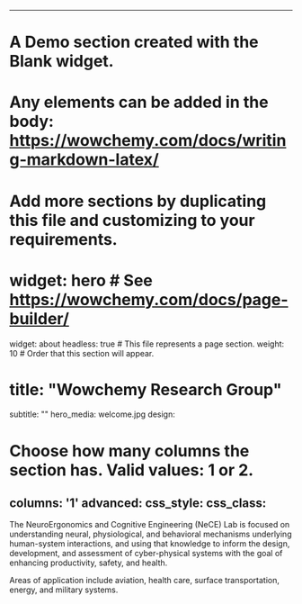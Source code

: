 
---
# A Demo section created with the Blank widget.
# Any elements can be added in the body: https://wowchemy.com/docs/writing-markdown-latex/
# Add more sections by duplicating this file and customizing to your requirements.

# widget: hero  # See https://wowchemy.com/docs/page-builder/
widget: about 
headless: true  # This file represents a page section.
weight: 10  # Order that this section will appear.
# title: "Wowchemy Research Group"
subtitle: ""
hero_media: welcome.jpg
design:
  # Choose how many columns the section has. Valid values: 1 or 2.
  columns: '1'
advanced:
  css_style:
  css_class:
---
The NeuroErgonomics and Cognitive Engineering (NeCE) Lab is focused on understanding neural, physiological, and behavioral mechanisms underlying human-system interactions, and using that knowledge to inform the design, development, and assessment of cyber-physical systems with the goal of enhancing productivity, safety, and health.

Areas of application include aviation, health care, surface transportation, energy, and military systems.
